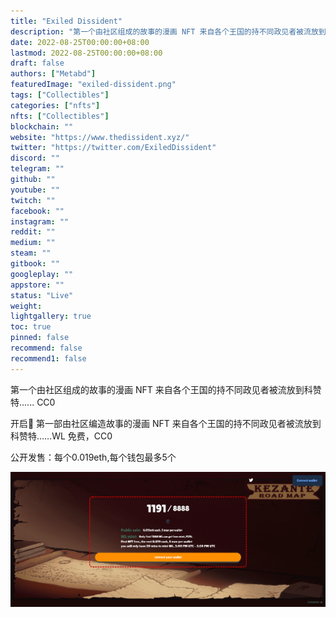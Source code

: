 ```yaml
---
title: "Exiled Dissident"
description: "第一个由社区组成的故事的漫画 NFT 来自各个王国的持不同政见者被流放到科赞特...... CC0"
date: 2022-08-25T00:00:00+08:00
lastmod: 2022-08-25T00:00:00+08:00
draft: false
authors: ["Metabd"]
featuredImage: "exiled-dissident.png"
tags: ["Collectibles"]
categories: ["nfts"]
nfts: ["Collectibles"]
blockchain: ""
website: "https://www.thedissident.xyz/"
twitter: "https://twitter.com/ExiledDissident"
discord: ""
telegram: ""
github: ""
youtube: ""
twitch: ""
facebook: ""
instagram: ""
reddit: ""
medium: ""
steam: ""
gitbook: ""
googleplay: ""
appstore: ""
status: "Live"
weight: 
lightgallery: true
toc: true
pinned: false
recommend: false
recommend1: false
---
```

第一个由社区组成的故事的漫画 NFT 来自各个王国的持不同政见者被流放到科赞特...... CC0

开启🔔
第一部由社区编造故事的漫画 NFT 来自各个王国的持不同政见者被流放到科赞特……WL 免费，CC0

公开发售：每个0.019eth,每个钱包最多5个

![nft](313413431_new.png)